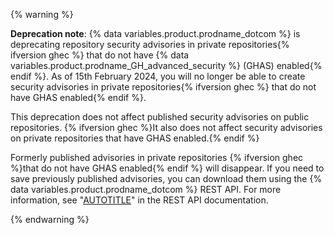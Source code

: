 {% warning %}

**Deprecation note**: {% data variables.product.prodname_dotcom %} is deprecating repository security advisories in private repositories{% ifversion ghec %} that do not have {% data variables.product.prodname_GH_advanced_security %} (GHAS) enabled{% endif %}. As of 15th February 2024, you will no longer be able to create security advisories in private repositories{% ifversion ghec %} that do not have GHAS enabled{% endif %}.

This deprecation does not affect published security advisories on public repositories. {% ifversion ghec %}It also does not affect security advisories on private repositories that have GHAS enabled.{% endif %}

Formerly published advisories in private repositories {% ifversion ghec %}that do not have GHAS enabled{% endif %} will disappear. If you need to save previously published advisories, you can download them using the {% data variables.product.prodname_dotcom %} REST API. For more information, see "[AUTOTITLE](/rest/security-advisories/repository-advisories?apiVersion=2022-11-28)" in the REST API documentation.

{% endwarning %}
